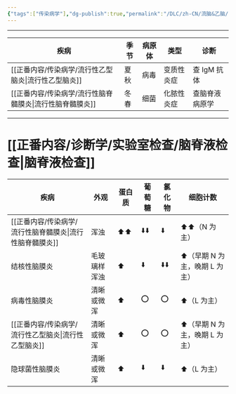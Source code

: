 ```yaml
---
{"tags":["传染病学"],"dg-publish":true,"permalink":"/DLC/zh-CN/流脑&乙脑/","dgPassFrontmatter":true}
---
```


---

| 疾病             | 季节 | 病原体 | 类型       | 诊断           |
| ---------------- | ---- | ------ | ---------- | -------------- |
| [[正番内容/传染病学/流行性乙型脑炎\|流行性乙型脑炎]]   | 夏秋 | 病毒   | 变质性炎症 | 查 IgM 抗体    |
| [[正番内容/传染病学/流行性脑脊髓膜炎\|流行性脑脊髓膜炎]] | 冬春 | 细菌   | 化脓性炎症 | 查脑脊液病原学 | 

---
# [[正番内容/诊断学/实验室检查/脑脊液检查\|脑脊液检查]]
| 疾病                 | 外观         | 蛋白质 | 葡萄糖 | 氯化物 | 细胞计数                       |
| -------------------- | ------------ | ------ | ------ | ------ | ------------------------------ |
| [[正番内容/传染病学/流行性脑脊髓膜炎\|流行性脑脊髓膜炎]] | 浑浊         | ⬆️⬆️   | ⬇️⬇️   | ⬇️     | ⬆️⬆️（N 为主）                 |
| 结核性脑膜炎         | 毛玻璃样浑浊 | ⬆️     | ⬇️     | ⬇️⬇️   | ⬆️（早期 N 为主，晚期 L 为主） |
| 病毒性脑膜炎         | 清晰或微浑   | ⬆️     | ⭕️    | ⭕️    | ⬆️（L 为主）                   |
| [[正番内容/传染病学/流行性乙型脑炎\|流行性乙型脑炎]]   | 清晰或微浑   | ⬆️     | ⭕️    | ⭕️    | ⬆️（早期 N 为主，晚期 L 为主） |
| 隐球菌性脑膜炎       | 清晰或微浑   | ⬆️     | ⬇️     | ⬇️     | ⬆️（L 为主）                   |

